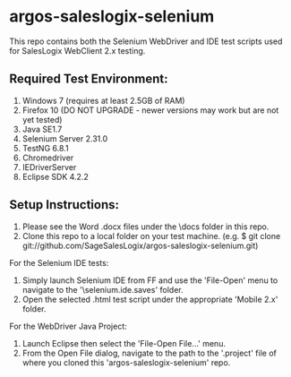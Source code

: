 argos-saleslogix-selenium
===================
This repo contains both the Selenium WebDriver and IDE test scripts used for SalesLogix WebClient 2.x testing.

Required Test Environment:
----------------------------------------
1. Windows 7 (requires at least 2.5GB of RAM)
2. Firefox 10 (DO NOT UPGRADE - newer versions may work but are not yet tested)
2. Java SE1.7
3. Selenium Server 2.31.0
4. TestNG 6.8.1
5. Chromedriver
6. IEDriverServer
7. Eclipse SDK 4.2.2

Setup Instructions:
---------------------------
1. Please see the Word .docx files under the \docs folder in this repo.
2. Clone this repo to a local folder on your test machine.
    (e.g. $ git clone git://github.com/SageSalesLogix/argos-saleslogix-selenium.git)
	
For the Selenium IDE tests:
1. Simply launch Selenium IDE from FF and use the 'File-Open' menu to navigate to the '\selenium.ide.saves' folder.
2. Open the selected .html test script under the appropriate 'Mobile 2.x' folder.

For the WebDriver Java Project:
1. Launch Eclipse then select the 'File-Open File...' menu.
2. From the Open File dialog, navigate to the path to the '.project' file of where you cloned this 'argos-saleslogix-selenium' repo.
